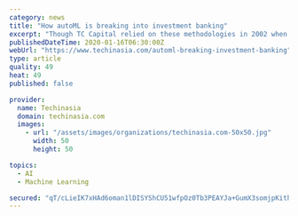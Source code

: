 ```yaml
---
category: news
title: "How autoML is breaking into investment banking"
excerpt: "Though TC Capital relied on these methodologies in 2002 when it was first founded, it now seeks to build its own valuation methodology with automated machine learning (autoML): the process of ..."
publishedDateTime: 2020-01-16T06:30:00Z
webUrl: "https://www.techinasia.com/automl-breaking-investment-banking"
type: article
quality: 49
heat: 49
published: false

provider:
  name: Techinasia
  domain: techinasia.com
  images:
    - url: "/assets/images/organizations/techinasia.com-50x50.jpg"
      width: 50
      height: 50

topics:
  - AI
  - Machine Learning

secured: "qT/cLieIK7xHAd6oman1lDISYShCU51wfpOz0Tb3PEAYJa+GumX3somjpKitheJwI6Yw2Ipn6HxBWxGpzRRp6hqU7uS0r9TFdrJyQf95PBl1d8VeCdQhRUUnkyhGuMenMTRXmisEsyKz+vRVZBAQel78h9igOpXOhU5ZohD20H6klw3DH3TYVOhvWB4XJnlf0Ow7hA26LNNXUkoNJ1InKNJGPecICLdivhRcMEClHFIBBK1flnLvDyUSrOhRbl2qVlJPQftQkwmu0Ah9IGAGBK2IkxJLqDx10K3vwsuW71A6zYoMG8gUcuGZ7TFMHTNH;/wNjNwiin1dFWoHffvK2xQ=="
---
```


